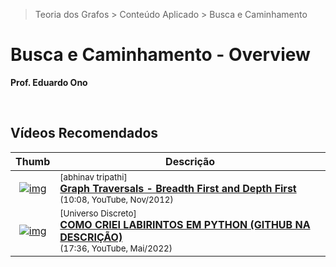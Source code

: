 > Teoria dos Grafos > Conteúdo Aplicado > Busca e Caminhamento

# Busca e Caminhamento - Overview

__Prof. Eduardo Ono__

&nbsp;

## Vídeos Recomendados

| Thumb | Descrição |
| :-: | --- |
| [![img](https://img.youtube.com/vi/bIA8HEEUxZI/default.jpg)](https://www.youtube.com/watch?v=bIA8HEEUxZI) | <sup>[abhinav tripathi]</sup><br>[__Graph Traversals - Breadth First and Depth First__](https://www.youtube.com/watch?v=bIA8HEEUxZI)<br><sub>(10:08, YouTube, Nov/2012)</sub>
| [![img](https://img.youtube.com/vi/7wnAcDsckns/default.jpg)](https://www.youtube.com/watch?v=7wnAcDsckns) | <sup>[Universo Discreto]</sup><br>[__COMO CRIEI LABIRINTOS EM PYTHON (GITHUB NA DESCRIÇÃO)__](https://www.youtube.com/watch?v=7wnAcDsckns)<br><sub>(17:36, YouTube, Mai/2022)</sub> |  

&nbsp;
